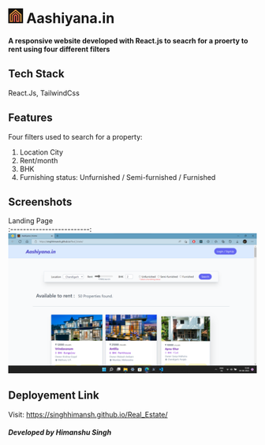 # <img src="./public/rent.jpg" width="30px"> Aashiyana.in


#### A responsive website developed with React.js to seacrh for a proerty to rent using four different filters

## Tech Stack
 React.Js, TailwindCss


## Features
Four filters used to search for a property:
1. Location City
2. Rent/month
3. BHK
4. Furnishing status: Unfurnished / Semi-furnished / Furnished


## Screenshots

Landing Page             
:-------------------------:
![](./public/Home.png) 


## Deployement Link 
Visit: https://singhhimansh.github.io/Real_Estate/

#### **_Developed by Himanshu Singh_**
